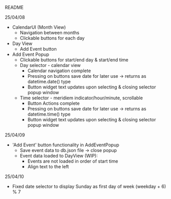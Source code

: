 README

25/04/08

- CalendarUI (Month View)
  - Navigation between months
  - Clickable buttons for each day
- Day View
  - Add Event button
- Add Event Popup
  - Clickable buttons for start/end day & start/end time
  - Day selector - calendar view
    - Calendar navigation complete
    - Pressing on buttons save date for later use -> returns as datetime.date() type
    - Button widget text updates upon selecting & closing selector popup window
  - Time selector - meridiem indicator/hour/minute, scrollable
    - Button Actions complete
    - Pressing on buttons save date for later use -> returns as datetime.time() type
    - Button widget text updates upon selecting & closing selector popup window

25/04/09

- 'Add Event' button functionality in AddEventPopup
  - Save event data to db.json file -> close popup
  - Event data loaded to DayView
  (WIP):
    - Events are not loaded in order of start time
    - Align text to the left

25/04/10
- Fixed date selector to display Sunday as first day of week (weekday + 6) % 7
